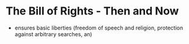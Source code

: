 # The Bill of Rights - Then and Now
- ensures basic liberties (freedom of speech and religion, protection against arbitrary searches, an)